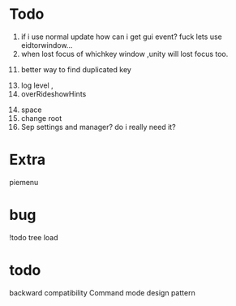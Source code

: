 # Todo
1. if i use normal update how can i get gui event?  fuck lets use eidtorwindow...
2. when lost focus of whichkey window ,unity will lost focus too.
<!-- 3. check for duplicated key. -->
<!-- 4. change arg to string[] -->
<!-- 5. check keycode length to exclude unwanted keys -->
<!-- 6. upper case key -->
<!-- 8. layer refector -->
<!-- 9. show hint -->
11. better way to find duplicated key
<!-- 12. setting followmosue -->
13. log level ,
15. overRideshowHints
<!-- 12. set set Hint Window Size Correctly -->
<!-- 13. setting  -->
14. space
10. change root
7. Sep settings and manager? do i really need it?
# Extra
piemenu
# bug
!todo tree
load
# todo 
<!-- UI Elements cant calculate actual size properly(01245f7a) -->
backward compatibility
Command mode design pattern